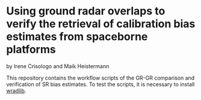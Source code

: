# Using ground radar overlaps to verify the retrieval of calibration bias estimates from spaceborne platforms

by Irene Crisologo and Maik Heistermann

This repository contains the workflow scripts of the GR-GR comparison and verification of SR bias estimates.
To test the scripts, it is necessary to install [wradlib](https://github.com/wradlib/wradlib).